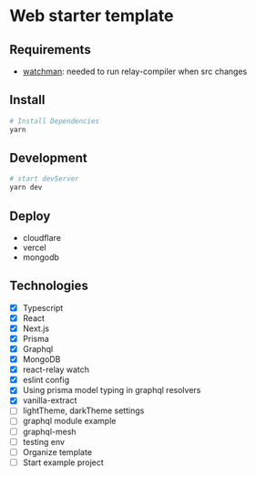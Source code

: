 # Web starter template

## Requirements

- [watchman](https://facebook.github.io/watchman/): needed to run relay-compiler when src changes

## Install

```bash
# Install Dependencies
yarn
```

## Development

```bash
# start devServer
yarn dev
```

## Deploy

- cloudflare
- vercel
- mongodb

## Technologies

- [x] Typescript
- [x] React
- [x] Next.js
- [x] Prisma
- [x] Graphql
- [x] MongoDB
- [x] react-relay watch
- [x] eslint config
- [x] Using prisma model typing in graphql resolvers
- [x] vanilla-extract
- [ ] lightTheme, darkTheme settings
- [ ] graphql module example
- [ ] graphql-mesh
- [ ] testing env
- [ ] Organize template
- [ ] Start example project
